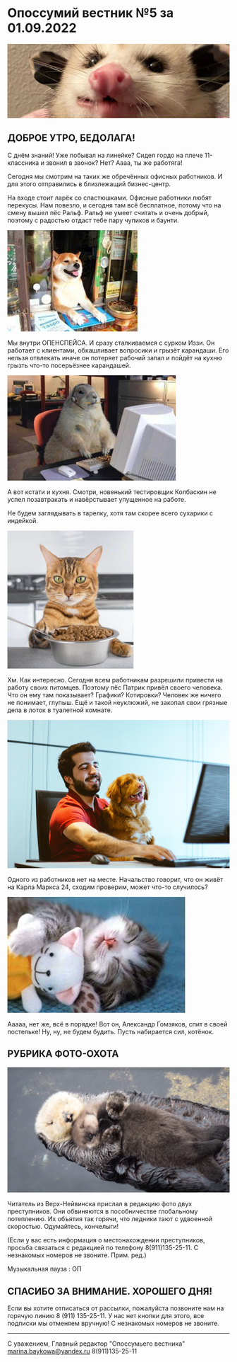 # Опоссумий вестник №5 за 01.09.2022

![img.png](images/img.png)


## ДОБРОЕ УТРО, БЕДОЛАГА!

С днём знаний! Уже побывал на линейке? Сидел гордо на плече 11-классника и звонил в звонок? Нет? Аааа, ты же работяга!

Сегодня мы смотрим на таких же обречённых офисных работников. И для этого отправились в близлежащий бизнес-центр.

На входе стоит ларёк со сластюшками. Офисные работники любят перекусы. Нам повезло, и сегодня там всё бесплатное, потому что на смену вышел пёс Ральф. Ральф не умеет считать и очень добрый, поэтому с радостью отдаст тебе пару чупиков и баунти.

![img_1.png](images/img_1.png)

Мы внутри ОПЕНСПЕЙСА. И сразу сталкиваемся с сурком Иззи. Он работает с клиентами, обкашливает вопросики и грызёт карандаши. Его нельзя отвлекать иначе он потеряет рабочий запал и пойдёт на кухню грызть что-то посерьёзнее карандашей.

![img_2.png](images/img_2.png)

А вот кстати и кухня. Смотри, новенький тестировщик Колбаскин не успел позавтракать и навёрстывает упущенное на работе.

Не будем заглядывать в тарелку, хотя там скорее всего сухарики с индейкой.

![img_3.png](images/img_3.png)

Хм. Как интересно. Сегодня всем работникам разрешили привести на работу своих питомцев. Поэтому пёс Патрик привёл своего человека. Что он ему там показывает? Графики? Котировки? Человек же ничего не понимает, глупыш. Ещё и такой неуклюжий, не закопал свои грязные дела в лоток в туалетной комнате.

![img_4.png](images/img_4.png)

Одного из работников нет на месте. Начальство говорит, что он живёт на Карла Маркса 24, сходим проверим, может что-то случилось?

![img_5.png](images/img_5.png)

Ааааа, нет же, всё в порядке! Вот он, Александр Гомзяков, спит в своей постельке! Ну, ну, не будем будить. Пусть набирается сил, котёнок.

## РУБРИКА ФОТО-ОХОТА

![img_6.png](images/img_6.png)

Читатель из Верх-Нейвинска прислал в редакцию фото двух преступников. Они обвиняются в пособничестве глобальному потеплению. Их объятия так горячи, что ледники тают с удвоенной скоростью. Одумайтесь, кончелыги!

(Если у вас есть информация о местонахождении преступников, просьба связаться с редакцией по телефону 8(911)135-25-11. С незнакомых номеров не звоните. Прим. ред.)

Музыкальная пауза : ОП

## СПАСИБО ЗА ВНИМАНИЕ. ХОРОШЕГО ДНЯ!

Если вы хотите отписаться от рассылки, пожалуйста позвоните нам на горячую линию 8 (911) 135-25-11.
У нас нет кнопки для этого, все подписки мы отменяем вручную! С незнакомых номеров не звоните.

---

С уважением, Главный редактор "Опоссумьего вестника"
marina.baykowa@yandex.ru
8(911)135-25-11
